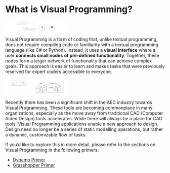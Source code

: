 # What is Visual Programming?

<img src="../.gitbook/assets/intro/visual1.png" style="width:200px;"/>

Visual Programming is a form of coding that, unlike textual programming, does not require compiling code or familiarity with a textual programming language \(like C\# or Python\). Instead, it uses a **visual interface** where a user **connects small nodes** **of pre-defined functionality**. Together, these nodes form a larger network of functionality that can achieve complex goals. This approach is easier to learn and makes tasks that were previously reserved for expert coders accessible to everyone.

<img src="../.gitbook/assets/intro/visual2.png" style="width:200px;"/>

Recently there has been a significant shift in the AEC industry towards Visual Programming. These tools are becoming commonplace in many organizations, especially as the move away from traditional CAD \(Computer Aided Design\) tools accelerates. While there will always be a place for CAD tools, Visual Programming applications enable a new approach to design. Design need no longer be a series of static modelling operations, but rather a dynamic, customizable flow of tasks.

If you’d like to explore this in more detail, please refer to the sections on Visual Programming in the following primers:

* [Dynamo Primer](http://primer.dynamobim.org/01_Introduction/1-1_what_is_visual_programming.html)
* [Grasshopper Primer](http://grasshopperprimer.com/en/index.html?index.html)

